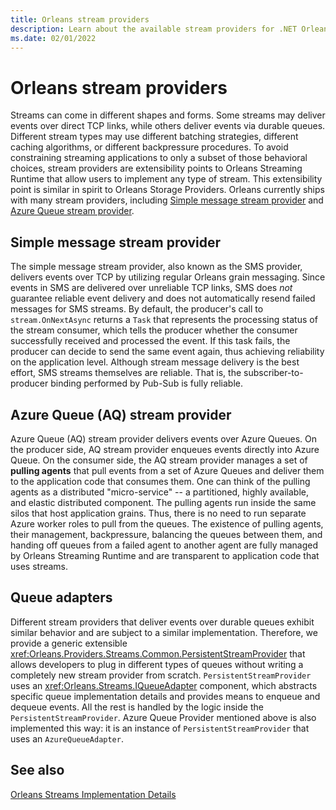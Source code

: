 ```yaml
---
title: Orleans stream providers
description: Learn about the available stream providers for .NET Orleans.
ms.date: 02/01/2022
---
```


# Orleans stream providers

Streams can come in different shapes and forms. Some streams may deliver events over direct TCP links, while others deliver events via durable queues. Different stream types may use different batching strategies, different caching algorithms, or different backpressure procedures. To avoid constraining streaming applications to only a subset of those behavioral choices, stream providers are extensibility points to Orleans Streaming Runtime that allow users to implement any type of stream. This extensibility point is similar in spirit to Orleans Storage Providers. Orleans currently ships with many stream providers, including [Simple message stream provider](xref:Orleans.Providers.Streams.SimpleMessageStream.SimpleMessageStreamProvider) and [Azure Queue stream provider](xref:Orleans.Providers.Streams.AzureQueue).

## Simple message stream provider

The simple message stream provider, also known as the SMS provider, delivers events over TCP by utilizing regular Orleans grain messaging. Since events in SMS are delivered over unreliable TCP links, SMS does _not_ guarantee reliable event delivery and does not automatically resend failed messages for SMS streams. By default, the producer's call to `stream.OnNextAsync` returns a `Task` that represents the processing status of the stream consumer, which tells the producer whether the consumer successfully received and processed the event. If this task fails, the producer can decide to send the same event again, thus achieving reliability on the application level. Although stream message delivery is the best effort, SMS streams themselves are reliable. That is, the subscriber-to-producer binding performed by Pub-Sub is fully reliable.

## Azure Queue (AQ) stream provider

Azure Queue (AQ) stream provider delivers events over Azure Queues. On the producer side, AQ stream provider enqueues events directly into Azure Queue. On the consumer side, the AQ stream provider manages a set of **pulling agents** that pull events from a set of Azure Queues and deliver them to the application code that consumes them. One can think of the pulling agents as a distributed "micro-service" -- a partitioned, highly available, and elastic distributed component. The pulling agents run inside the same silos that host application grains. Thus, there is no need to run separate Azure worker roles to pull from the queues. The existence of pulling agents, their management, backpressure, balancing the queues between them, and handing off queues from a failed agent to another agent are fully managed by Orleans Streaming Runtime and are transparent to application code that uses streams.

## Queue adapters

Different stream providers that deliver events over durable queues exhibit similar behavior and are subject to a similar implementation. Therefore, we provide a generic extensible <xref:Orleans.Providers.Streams.Common.PersistentStreamProvider> that allows developers to plug in different types of queues without writing a completely new stream provider from scratch. `PersistentStreamProvider` uses an <xref:Orleans.Streams.IQueueAdapter> component, which abstracts specific queue implementation details and provides means to enqueue and dequeue events. All the rest is handled by the logic inside the `PersistentStreamProvider`. Azure Queue Provider mentioned above is also implemented this way: it is an instance of `PersistentStreamProvider` that uses an `AzureQueueAdapter`.

## See also

[Orleans Streams Implementation Details](../implementation/streams-implementation/index.md)
